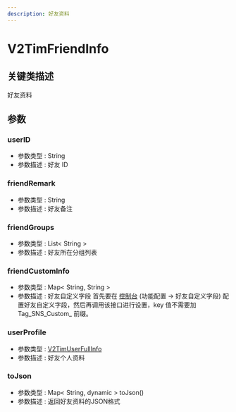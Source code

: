 ```yaml
---
description: 好友资料
---
```


# V2TimFriendInfo

## 关键类描述

好友资料

## 参数

### userID

* 参数类型 : String
* 参数描述 : 好友 ID

### friendRemark

* 参数类型 : String
* 参数描述 : 好友备注

### friendGroups

* 参数类型 : List< String >
* 参数描述 : 好友所在分组列表

### friendCustomInfo

* 参数类型 : Map< String, String >
* 参数描述 : 好友自定义字段 首先要在 [控制台](https://console.cloud.tencent.com/im) (功能配置 -> 好友自定义字段) 配置好友自定义字段，然后再调用该接口进行设置，key 值不需要加 Tag\_SNS\_Custom\_ 前缀。

### userProfile

* 参数类型 : [V2TimUserFullInfo](v2timuserfullinfo.md)
* 参数描述 : 好友个人资料

### toJson

* 参数类型 : Map< String, dynamic > toJson()
* 参数描述 : 返回好友资料的JSON格式
